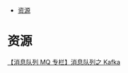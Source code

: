 <!-- TOC -->

- [资源](#资源)

<!-- /TOC -->

# 资源

[【消息队列 MQ 专栏】消息队列之 Kafka](https://mp.weixin.qq.com/s/eyXr9Df6GcfvdYHpy_qyZg)<br>
